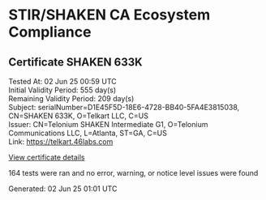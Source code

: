 # STIR/SHAKEN CA Ecosystem Compliance

## Certificate SHAKEN 633K

Tested At: 02 Jun 25 00:59 UTC\
Initial Validity Period: 555 day(s)\
Remaining Validity Period: 209 day(s)\
Subject: serialNumber=D1E45F5D-18E6-4728-BB40-5FA4E3815038, CN=SHAKEN 633K, O=Telkart LLC, C=US\
Issuer: CN=Telonium SHAKEN Intermediate G1, O=Telonium Communications LLC, L=Atlanta, ST=GA, C=US\
Link: https://telkart.46labs.com

[View certificate details](https://x509.io/?cert=MIIDITCCAsegAwIBAgIRAJoh18zTzGaIi%2F52xdTO8KUwCgYIKoZIzj0EAwIwfDELMAkGA1UEBhMCVVMxCzAJBgNVBAgMAkdBMRAwDgYDVQQHDAdBdGxhbnRhMSQwIgYDVQQKDBtUZWxvbml1bSBDb21tdW5pY2F0aW9ucyBMTEMxKDAmBgNVBAMMH1RlbG9uaXVtIFNIQUtFTiBJbnRlcm1lZGlhdGUgRzEwHhcNMjQwNjIwMTkwNTQzWhcNMjUxMjI3MTYzMTU0WjBoMQswCQYDVQQGEwJVUzEUMBIGA1UEChMLVGVsa2FydCBMTEMxFDASBgNVBAMTC1NIQUtFTiA2MzNLMS0wKwYDVQQFEyREMUU0NUY1RC0xOEU2LTQ3MjgtQkI0MC01RkE0RTM4MTUwMzgwWTATBgcqhkjOPQIBBggqhkjOPQMBBwNCAATA%2FaGBHQeQsxvxJrARrgaPIgVuYggGaHX%2BCJO8t%2Fy5VSpoFjdmOWvVECKZRaHNVZKnxj1aMWekUsClnfrZZvNio4IBPDCCATgwDgYDVR0PAQH%2FBAQDAgeAMAwGA1UdEwEB%2FwQCMAAwHQYDVR0OBBYEFIBd%2BKN64%2FzT76GE1ThFPHewEU9qMB8GA1UdIwQYMBaAFKoku%2F8UdUB5LYdv6A1Bd8q7zYiwMBcGA1UdIAQQMA4wDAYKYIZIAYb%2FCQEBBDCBpgYDVR0fBIGeMIGbMIGYoDqgOIY2aHR0cHM6Ly9hdXRoZW50aWNhdGUtYXBpLmljb25lY3Rpdi5jb20vZG93bmxvYWQvdjEvY3JsolqkWDBWMRQwEgYDVQQHEwtCcmlkZ2V3YXRlcjELMAkGA1UECBMCTkoxEzARBgNVBAMTClNUSS1QQSBDUkwxCzAJBgNVBAYTAlVTMQ8wDQYDVQQKEwZTVEktUEEwFgYIKwYBBQUHARoECjAIoAYWBDYzM0swCgYIKoZIzj0EAwIDSAAwRQIgQKdmVuns2oKhRIdLuHGOrdJdkwGfF20CBl9FiM7KHE0CIQD%2Bh4S%2FZLuKJFplDaNDOrokeyMDfXdS%2B29PnhVaRu4i6g%3D%3D)

164 tests were ran and no error, warning, or notice level issues were found


Generated: 02 Jun 25 01:01 UTC